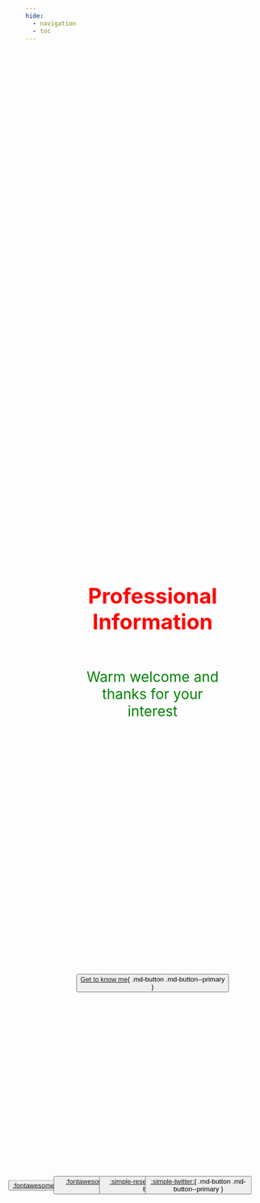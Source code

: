 ```yaml
---
hide:
  - navigation
  - toc
---
```

<!--/* Background image: applies to the "body" of the page */-->
<!--/* background-repeat: if image should keep original size and repeat itself until full page is covered */-->
<!--/* background-size and position to make image cover full page and don't stretch when changing the browser's window size */-->
<style>
body {
  background-image: url('../assets/images/figure.png') { align=right width="600"};
  background-repeat: no-repeat;
  background-position: center;
  background-size: cover;
  position: relative;
}
</style>

<!--/* Or background color instead: 
<body style="background-color:aquamarine;"></body> */-->

<!--/* Text alignement */-->
<!--/* position, top, left, transofrm: vertical alignement; number is for how many pixels the text is shifted downwards*/-->
<!--/* text-align: horizontal alignement */-->
<b><h1 style="position: absolute; top: 30%; left: 50%; transform: translate(-50%, -50%); font-size:300%; color: red; text-align:center">Professional Information</h1></b>

<p style="position: absolute; top: 35%; left: 50%; transform: translate(-50%, -50%); font-size:200%; color:green; text-align:center"> Warm welcome and thanks for your interest</p>

<!--/* One button in the middle of the page */-->
<b><h3 style="position: absolute; top: 50%; left: 50%; transform: translate(-50%, -50%); margin: auto; text-align:center"><button>[Get to know me](http://127.0.0.1:8000/about_me/){ .md-button .md-button--primary }</button></h3></b>

<!--/* Buttons with social media icons next to each other */-->
<b><h3 style="position: absolute; top: 60%; left: 35%; transform: translate(-50%, -50%); margin: auto; text-align:center"><button>[:fontawesome-brands-github:](link){ .md-button .md-button--primary }</button></h3></b>

<b><h3 style="position: absolute; top: 60%; left: 45%; transform: translate(-50%, -50%); margin: auto; text-align:center"><button>[:fontawesome-brands-linkedin:](link){ .md-button .md-button--primary }</button></h3></b>

<b><h3 style="position: absolute; top: 60%; left: 55%; transform: translate(-50%, -50%); margin: auto; text-align:center"><button>[:simple-researchgate:](link){ .md-button .md-button--primary }</button></h3></b>

<b><h3 style="position: absolute; top: 60%; left: 65%; transform: translate(-50%, -50%); margin: auto; text-align:center"><button>[:simple-twitter:](link){ .md-button .md-button--primary }</button></h3></b>
